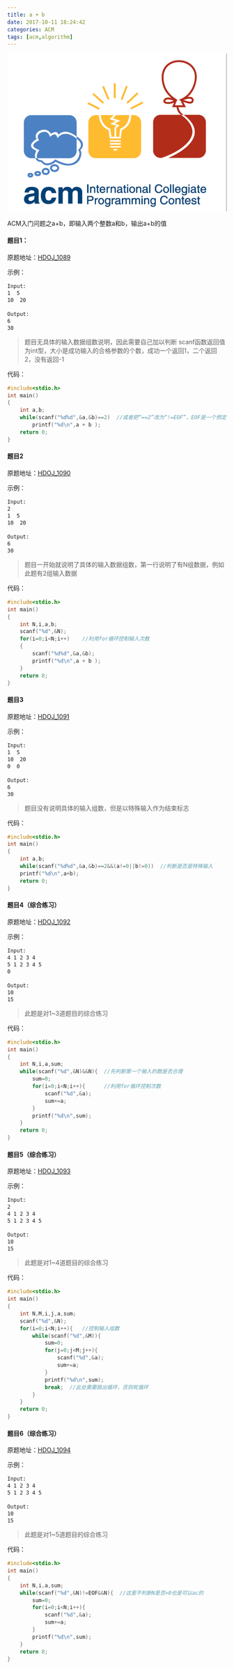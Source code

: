```yaml
---
title: a + b
date: 2017-10-11 18:24:42
categories: ACM
tags: [acm,algorithm]
---
```

![ACM](/images/acm.png)

ACM入门问题之a+b，即输入两个整数a和b，输出a+b的值

<!-- more -->

#### 题目1：
原题地址：[HDOJ_1089](http://acm.hdu.edu.cn/showproblem.php?pid=1089)

示例：
```
Input:
1  5
10  20

Output:
6
30
```

>题目无具体的输入数据组数说明，因此需要自己加以判断
>scanf函数返回值为int型，大小是成功输入的合格参数的个数，成功一个返回1，二个返回2，没有返回-1

代码：
```c
#include<stdio.h>
int main()
{
    int a,b;
    while(scanf("%d%d",&a,&b)==2)  //或者把“==2”改为“!=EOF”，EOF是一个预定义常量，等于-1
        printf("%d\n",a + b );
    return 0;
}
```

#### 题目2
原题地址：[HDOJ_1090](http://acm.hdu.edu.cn/showproblem.php?pid=1090)

示例：
```
Input:
2
1  5
10  20

Output:
6
30
```

>题目一开始就说明了具体的输入数据组数，第一行说明了有N组数据，例如此题有2组输入数据

代码：
```c
#include<stdio.h>
int main()
{
    int N,i,a,b;
    scanf("%d",&N);
    for(i=0;i<N;i++)    //利用for循环控制输入次数
    {
        scanf("%d%d",&a,&b);
        printf("%d\n",a + b );
    }
    return 0;
}
```

#### 题目3
原题地址：[HDOJ_1091](http://acm.hdu.edu.cn/showproblem.php?pid=1091)

示例：
```
Input:
1  5
10  20
0  0

Output:
6
30
```

>题目没有说明具体的输入组数，但是以特殊输入作为结束标志

代码：
```c
#include<stdio.h>
int main()
{
    int a,b;
    while(scanf("%d%d",&a,&b)==2&&(a!=0||b!=0))  //判断是否是特殊输入
    printf("%d\n",a+b);
    return 0;
}
```

#### 题目4（综合练习）
原题地址：[HDOJ_1092](http://acm.hdu.edu.cn/showproblem.php?pid=1092)

示例：
```
Input:
4 1 2 3 4
5 1 2 3 4 5
0

Output:
10
15
```

>此题是对1~3道题目的综合练习

代码：
```c
#include<stdio.h>
int main()
{
    int N,i,a,sum;
    while(scanf("%d",&N)&&N){  //先判断第一个输入的数是否合理
        sum=0;
        for(i=0;i<N;i++){      //利用for循环控制次数
            scanf("%d",&a);
            sum+=a;
        }
        printf("%d\n",sum);
    }
    return 0;
}
```

#### 题目5（综合练习）
原题地址：[HDOJ_1093](http://acm.hdu.edu.cn/showproblem.php?pid=1093)

示例：
```
Input:
2
4 1 2 3 4
5 1 2 3 4 5

Output:
10
15

```

>此题是对1~4道题目的综合练习

代码：
```c
#include<stdio.h>
int main()
{
    int N,M,i,j,a,sum;
    scanf("%d",&N);
    for(i=0;i<N;i++){   //控制输入组数
        while(scanf("%d",&M)){
            sum=0;
            for(j=0;j<M;j++){
                scanf("%d",&a);
                sum+=a;
            }
            printf("%d\n",sum);
            break;  //此处需要跳出循环，否则死循环
        }
    }
    return 0;
}
```

#### 题目6（综合练习）
原题地址：[HDOJ_1094](http://acm.hdu.edu.cn/showproblem.php?pid=1094)

示例：
```
Input:
4 1 2 3 4
5 1 2 3 4 5

Output:
10
15

```

>此题是对1~5道题目的综合练习

代码：
```c
#include<stdio.h>
int main()
{
    int N,i,a,sum;
    while(scanf("%d",&N)!=EOF&&N){  //这里不判断N是否>0也是可以ac的
        sum=0;
        for(i=0;i<N;i++){
            scanf("%d",&a);
            sum+=a;
        }
        printf("%d\n",sum);
    }
    return 0;
}
```
